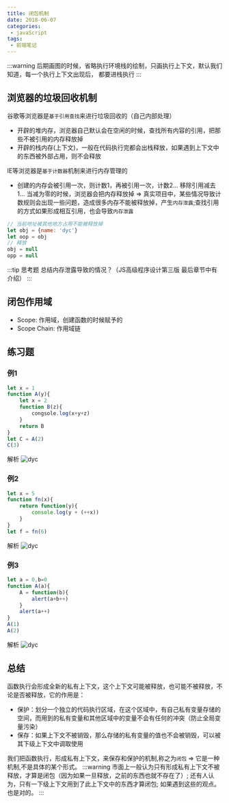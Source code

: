 ```yaml
---
title: 闭包机制
date: 2018-06-07
categories:
 - javaScript
tags:
 - 前端笔记
---
```

:::warning
后期画图的时候，省略执行环境栈的绘制，只画执行上下文，默认我们知道，每一个执行上下文出现后，
都要进栈执行
:::

## 浏览器的垃圾回收机制
谷歌等浏览器是`基于引用查找`来进行垃圾回收的（自己内部处理）
- 开辟的堆内存，浏览器自己默认会在空闲的时候，查找所有内容的引用，把那些不被引用的内存释放掉
- 开辟的栈内存(上下文)，一般在代码执行完都会出栈释放，如果遇到上下文中的东西被外部占用，则不会释放  

IE等浏览器是`基于计数器`机制来进行内存管理的
- 创建的内存会被引用一次，则计数1，再被引用一次，计数2... 移除引用减去1... 当减为零的时候，浏览器会把内存释放掉
=> 真实项目中，某些情况导致计数规则会出现一些问题，造成很多内存不能被释放掉，产生`内存泄露`;查找引用的方式如果形成相互引用，也会导致`内存泄露`

```js
// 当前地址被其他地方占用不能被释放掉
let obj = {name: 'dyc'}
let oop = obj
// 释放
obj = null
opp = null
```
:::tip 思考题
总结内存泄露导致的情况？（JS高级程序设计第三版 最后章节中有介绍）
:::

## 闭包作用域

- Scope: 作用域，创建函数的时候赋予的
- Scope Chain: 作用域链

## 练习题
### 例1

```js
let x = 1
function A(y){
    let x = 2
    function B(z){
        congsole.log(x+y+z)
    }
    return B
}
let C = A(2)
C(3)
```

解析 
<img src="https://webdyc.oss-cn-beijing.aliyuncs.com/blog/5.png" alt="dyc" title="dyc" class="zoom-custom-imgs">

### 例2
```js
let x = 5
function fn(x){
    return function(y){
        console.log(y + (++x))
    }
}
let f = fn(6)
```
解析 
<img src="https://webdyc.oss-cn-beijing.aliyuncs.com/blog/6.png" alt="dyc" title="dyc" class="zoom-custom-imgs">

### 例3
```js
let a = 0,b=0
function A(a){
    A = function(b){
        alert(a+b++)
    }
    alert(a++)
}
A(1)
A(2)

```
解析 
<img src="https://webdyc.oss-cn-beijing.aliyuncs.com/blog/7.png" alt="dyc" title="dyc" class="zoom-custom-imgs">

## 总结
函数执行会形成全新的私有上下文，这个上下文可能被释放，也可能不被释放，不论是否被释放，它的作用是：
- 保护：划分一个独立的代码执行区域，在这个区域中，有自己私有变量存储的空间，而用到的私有变量和其他区域中的变量不会有任何的冲突（防止全局变量污染）
- 保存：如果上下文不被销毁，那么存储的私有变量的值也不会被销毁，可以被其下级上下文中调取使用

我们把函数执行，形成私有上下文，来保存和保护的机制,称之为`闭包` => 它是一种机制,不是具体的某个形式。
:::warning
市面上一般认为只有形成私有上下文不被释放，才算是闭包（因为如果一旦释放，之前的东西也就不存在了）;
还有人认为，只有一下级上下文用到了此上下文中的东西才算闭包; 如果遇到这些的观点。也是对的。
:::